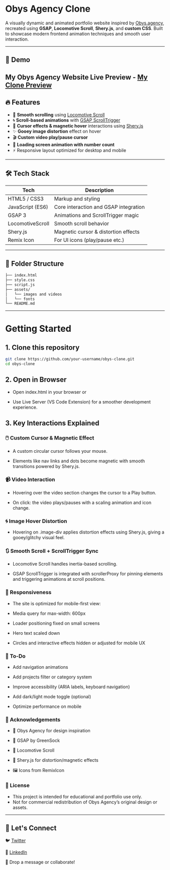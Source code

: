 # Obys Agency Clone 

A visually dynamic and animated portfolio website inspired by [Obys.agency](https://obys.agency), recreated using **GSAP**, **Locomotive Scroll**, **Shery.js**, and **custom CSS**. Built to showcase modern frontend animation techniques and smooth user interaction.

---

## 📸 Demo

My Obys Agency Website Live Preview - [My Clone Preview](https://mayank-bajaj-22.github.io/Obys-Agency/)
---

## 🔥 Features

- 🔄 **Smooth scrolling** using [Locomotive Scroll](https://github.com/locomotivemtl/locomotive-scroll)
- 🌀 **Scroll-based animations** with [GSAP ScrollTrigger](https://greensock.com/scrolltrigger/)
- 🎨 **Cursor effects & magnetic hover** interactions using [Shery.js](https://github.com/sheryjs/sheryjs)
- ✨ **Gooey image distortion** effect on hover
- 🎬 **Custom video play/pause cursor**
- 🧭 **Loading screen animation with number count**
- ⚡ Responsive layout optimized for desktop and mobile

---

## 🛠️ Tech Stack

| Tech            | Description                                |
|-----------------|--------------------------------------------|
| HTML5 / CSS3    | Markup and styling                         |
| JavaScript (ES6)| Core interaction and GSAP integration      |
| GSAP 3          | Animations and ScrollTrigger magic         |
| LocomotiveScroll| Smooth scroll behavior                     |
| Shery.js        | Magnetic cursor & distortion effects       |
| Remix Icon      | For UI icons (play/pause etc.)             |

---

## 📁 Folder Structure

```bash
├── index.html
├── style.css
├── script.js
├── assets/
│   └── images and videos
│   └── fonts
└── README.md
```
---
#  Getting Started

## 1. Clone this repository

```bash
git clone https://github.com/your-username/obys-clone.git
cd obys-clone
```

## 2. Open in Browser
  - Open index.html in your browser
    or

  - Use Live Server (VS Code Extension) for a smoother development experience.

## 3. Key Interactions Explained
  ### 🖱️ Custom Cursor & Magnetic Effect
  - A custom circular cursor follows your mouse.

  - Elements like nav links and dots become magnetic with smooth transitions powered by Shery.js.

  ### 📹 Video Interaction
  - Hovering over the video section changes the cursor to a Play button.

  - On click: the video plays/pauses with a scaling animation and icon change.

  ### 🌀 Image Hover Distortion
  - Hovering on .image-div applies distortion effects using Shery.js, giving a gooey/glitchy visual feel.

  ### 🔃 Smooth Scroll + ScrollTrigger Sync
  - Locomotive Scroll handles inertia-based scrolling.
    
  -  GSAP ScrollTrigger is integrated with scrollerProxy for pinning elements and triggering animations at scroll positions.

  ### 📱 Responsiveness
  - The site is optimized for mobile-first view:

  - Media query for max-width: 600px

  - Loader positioning fixed on small screens

  - Hero text scaled down

  - Circles and interactive effects hidden or adjusted for mobile UX

  ### 🧩 To-Do
   - Add navigation animations

   - Add projects filter or category system

   - Improve accessibility (ARIA labels, keyboard navigation)

   - Add dark/light mode toggle (optional)

   - Optimize performance on mobile

  ### 🙌 Acknowledgements
  - 🎨 Obys Agency for design inspiration

  - 🧩 GSAP by GreenSock

  - 📜 Locomotive Scroll

  - 🧪 Shery.js for distortion/magnetic effects

  - 🖼️ Icons from RemixIcon

  ### 📃 License
  - This project is intended for educational and portfolio use only.
  - Not for commercial redistribution of Obys Agency’s original design or assets.

  <hr>
  
  ## 💬 Let's Connect

  🐦 [Twitter](https://x.com/MayankBajaj22)

  💼 [LinkedIn](https://www.linkedin.com/in/mayank-bajaj-439988309/)

  📮 Drop a message or collaborate!


